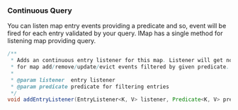 
### Continuous Query

You can listen map entry events providing a predicate and so, event will be fired for each entry validated by your query. IMap has a single method for listening map providing query.

```java
/**
 * Adds an continuous entry listener for this map. Listener will get notified
 * for map add/remove/update/evict events filtered by given predicate.
 *
 * @param listener  entry listener
 * @param predicate predicate for filtering entries
 */
void addEntryListener(EntryListener<K, V> listener, Predicate<K, V> predicate, K key, boolean includeValue);
```
